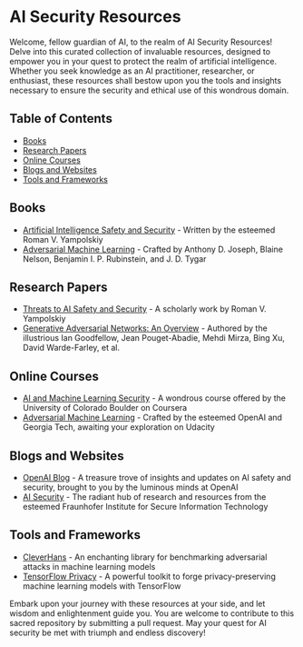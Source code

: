 # AI Security Resources

Welcome, fellow guardian of AI, to the realm of AI Security Resources! Delve into this curated collection of invaluable resources, designed to empower you in your quest to protect the realm of artificial intelligence. Whether you seek knowledge as an AI practitioner, researcher, or enthusiast, these resources shall bestow upon you the tools and insights necessary to ensure the security and ethical use of this wondrous domain.

## Table of Contents

- [Books](#books)
- [Research Papers](#research-papers)
- [Online Courses](#online-courses)
- [Blogs and Websites](#blogs-and-websites)
- [Tools and Frameworks](#tools-and-frameworks)

## Books

- [Artificial Intelligence Safety and Security](https://www.cambridge.org/9781108485292) - Written by the esteemed Roman V. Yampolskiy
- [Adversarial Machine Learning](https://www.oreilly.com/library/view/adversarial-machine-learning/9781492033896/) - Crafted by Anthony D. Joseph, Blaine Nelson, Benjamin I. P. Rubinstein, and J. D. Tygar

## Research Papers

- [Threats to AI Safety and Security](https://arxiv.org/abs/1611.07975) - A scholarly work by Roman V. Yampolskiy
- [Generative Adversarial Networks: An Overview](https://arxiv.org/abs/1710.07035) - Authored by the illustrious Ian Goodfellow, Jean Pouget-Abadie, Mehdi Mirza, Bing Xu, David Warde-Farley, et al.

## Online Courses

- [AI and Machine Learning Security](https://www.coursera.org/learn/ai-machine-learning-security) - A wondrous course offered by the University of Colorado Boulder on Coursera
- [Adversarial Machine Learning](https://www.udacity.com/course/adversarial-machine-learning--ud120) - Crafted by the esteemed OpenAI and Georgia Tech, awaiting your exploration on Udacity

## Blogs and Websites

- [OpenAI Blog](https://www.openai.com/blog/) - A treasure trove of insights and updates on AI safety and security, brought to you by the luminous minds at OpenAI
- [AI Security](https://www.aisec.fraunhofer.de/) - The radiant hub of research and resources from the esteemed Fraunhofer Institute for Secure Information Technology

## Tools and Frameworks

- [CleverHans](https://github.com/cleverhans-lab/cleverhans) - An enchanting library for benchmarking adversarial attacks in machine learning models
- [TensorFlow Privacy](https://github.com/tensorflow/privacy) - A powerful toolkit to forge privacy-preserving machine learning models with TensorFlow

Embark upon your journey with these resources at your side, and let wisdom and enlightenment guide you. You are welcome to contribute to this sacred repository by submitting a pull request. May your quest for AI security be met with triumph and endless discovery!

